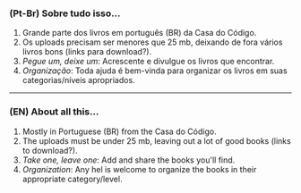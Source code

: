 ### (Pt-Br) Sobre tudo isso...

1. Grande parte dos livros em português (BR) da Casa do Código. 
2. Os uploads precisam ser menores que 25 mb, deixando de fora vários livros bons (links para download?). 
3. _Pegue um, deixe um_: Acrescente e divulgue os livros que encontrar.
4. _Organização_: Toda ajuda é bem-vinda para organizar os livros em suas categorias/níveis apropriados.
---
### (EN) About all this...

1. Mostly in Portuguese (BR) from the Casa do Código. 
2. The uploads must be under 25 mb, leaving out a lot of good books (links to download?).
3. _Take one, leave one_: Add and share the books you'll find.
4. _Organization_: Any hel is welcome to organize the books in their appropriate category/level.

